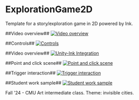 # ExplorationGame2D
Template for a story/exploration game in 2D powered by Ink.

##Video overview##
[![Video overview](https://img.youtube.com/vi/o_6I1FrY6D8/maxresdefault.jpg)](https://www.youtube.com/watch?v=o_6I1FrY6D8)

##Controls##
[![Controls](https://img.youtube.com/vi/PMyeJn1f72A/maxresdefault.jpg)](https://www.youtube.com/watch?v=PMyeJn1f72A)

##Video overview##
[![Unity-Ink Integration](https://img.youtube.com/vi/ST906qDp670/maxresdefault.jpg)](https://www.youtube.com/watch?v=ST906qDp670)

##Point and click scene##
[![Point and click scene](https://img.youtube.com/vi/tSVv0tKe7ek/maxresdefault.jpg)](https://www.youtube.com/watch?v=tSVv0tKe7ek)

##Trigger interaction##
[![Trigger interaction](https://img.youtube.com/vi/CUYzqZzdcHs/maxresdefault.jpg)](https://www.youtube.com/watch?v=CUYzqZzdcHs)

##Student work sample##
[![Student work sample](https://img.youtube.com/vi/dYm6C0jlxXw/maxresdefault.jpg)](https://www.youtube.com/watch?v=dYm6C0jlxXw)

Fall '24 - CMU Art intermediate class. Theme: invisible cities.
